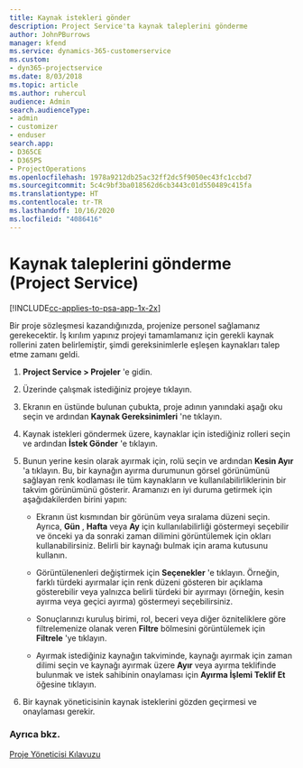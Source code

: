 ```yaml
---
title: Kaynak istekleri gönder
description: Project Service'ta kaynak taleplerini gönderme
author: JohnPBurrows
manager: kfend
ms.service: dynamics-365-customerservice
ms.custom:
- dyn365-projectservice
ms.date: 8/03/2018
ms.topic: article
ms.author: ruhercul
audience: Admin
search.audienceType:
- admin
- customizer
- enduser
search.app:
- D365CE
- D365PS
- ProjectOperations
ms.openlocfilehash: 1978a9212db25ac32ff2dc5f9050ec43fc1ccbd7
ms.sourcegitcommit: 5c4c9bf3ba018562d6cb3443c01d550489c415fa
ms.translationtype: HT
ms.contentlocale: tr-TR
ms.lasthandoff: 10/16/2020
ms.locfileid: "4086416"
---
```

# <a name="submit-resource-requests-project-service"></a>Kaynak taleplerini gönderme (Project Service)

[!INCLUDE[cc-applies-to-psa-app-1x-2x](../includes/cc-applies-to-psa-app-1x-2x.md)]

Bir proje sözleşmesi kazandığınızda, projenize personel sağlamanız gerekecektir. İş kırılım yapınız projeyi tamamlamanız için gerekli kaynak rollerini zaten belirlemiştir, şimdi gereksinimlerle eşleşen kaynakları talep etme zamanı geldi.  
  
1.  **Project Service > Projeler** 'e gidin.  
  
2.  Üzerinde çalışmak istediğiniz projeye tıklayın.  
  
3.  Ekranın en üstünde bulunan çubukta, proje adının yanındaki aşağı oku seçin ve ardından **Kaynak Gereksinimleri** 'ne tıklayın.  
  
4.  Kaynak istekleri göndermek üzere, kaynaklar için istediğiniz rolleri seçin ve ardından **İstek Gönder** 'e tıklayın.  
  
5.  Bunun yerine kesin olarak ayırmak için, rolü seçin ve ardından **Kesin Ayır** 'a tıklayın. Bu, bir kaynağın ayırma durumunun görsel görünümünü sağlayan renk kodlaması ile tüm kaynakların ve kullanılabilirliklerinin bir takvim görünümünü gösterir. Aramanızı en iyi duruma getirmek için aşağıdakilerden birini yapın:  
  
    -   Ekranın üst kısmından bir görünüm veya sıralama düzeni seçin. Ayrıca, **Gün** , **Hafta** veya **Ay** için kullanılabilirliği göstermeyi seçebilir ve önceki ya da sonraki zaman dilimini görüntülemek için okları kullanabilirsiniz. Belirli bir kaynağı bulmak için arama kutusunu kullanın.  
  
    -   Görüntülenenleri değiştirmek için **Seçenekler** 'e tıklayın. Örneğin, farklı türdeki ayırmalar için renk düzeni gösteren bir açıklama gösterebilir veya yalnızca belirli türdeki bir ayırmayı (örneğin, kesin ayırma veya geçici ayırma) göstermeyi seçebilirsiniz.  
  
    -   Sonuçlarınızı kuruluş birimi, rol, beceri veya diğer özniteliklere göre filtrelemenize olanak veren **Filtre** bölmesini görüntülemek için **Filtrele** 'ye tıklayın.  
  
    -   Ayırmak istediğiniz kaynağın takviminde, kaynağı ayırmak için zaman dilimi seçin ve kaynağı ayırmak üzere **Ayır** veya ayırma teklifinde bulunmak ve istek sahibinin onaylaması için **Ayırma İşlemi Teklif Et** öğesine tıklayın.  
  
6.  Bir kaynak yöneticisinin kaynak isteklerini gözden geçirmesi ve onaylaması gerekir.  
  
### <a name="see-also"></a>Ayrıca bkz.  
 [Proje Yöneticisi Kılavuzu](../psa/project-manager-guide.md)
